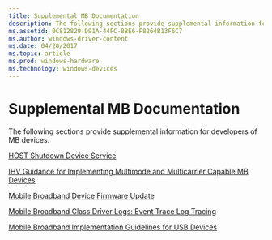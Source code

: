 ```yaml
---
title: Supplemental MB Documentation
description: The following sections provide supplemental information for developers of MB devices.
ms.assetid: 0C812829-D91A-44FC-8BE6-F8264B13F6C7
ms.author: windows-driver-content
ms.date: 04/20/2017
ms.topic: article
ms.prod: windows-hardware
ms.technology: windows-devices
---
```


# Supplemental MB Documentation


The following sections provide supplemental information for developers of MB devices.

[HOST Shutdown Device Service](host-shutdown-device-service.md)

[IHV Guidance for Implementing Multimode and Multicarrier Capable MB Devices](ihv-guidance-for-implementing-multimode-and-multicarrier-capable-mb-devices.md)

[Mobile Broadband Device Firmware Update](mobile-broadband-device-firmware-update.md)

[Mobile Broadband Class Driver Logs: Event Trace Log Tracing](mobile-broadband-class-driver-logs--event-trace-log-tracing.md)

[Mobile Broadband Implementation Guidelines for USB Devices](mobile-broadband-implementation-guidelines-for-usb-devices.md)

 

 





